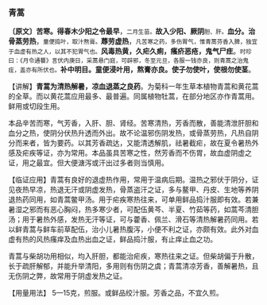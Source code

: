 ### 青蒿

**〔原文〕苦寒。得春木少阳之令最早**，<small>二月生苗。</small>**故入少阳、厥阴**<small>胆、肝。</small>**血分。治骨蒸劳热**，<small>童便捣叶，取汁熬膏。</small>**蓐劳虚热**，<small>凡苦寒之药，多伤胃气，惟青蒿芬香入脾，独宜于血虚有热之人，以其不犯胃气也。</small>**风毒热黄，久疟久痢，瘙疥恶疮，鬼气尸疰**。<small>时珍曰：《月令通䉵》言伏内庚日，采蒿悬门庭，可辟邪，冬至元旦，各服一钱亦良，则青蒿之治鬼疰，盖亦有所伏也。</small>**补中明目。童便浸叶用，熬膏亦良。使子勿使叶，使根勿使茎**。

【讲解】**青蒿为清热解暑，凉血退蒸之良药**。为菊科一年生草本植物青蒿和黄花蒿的全草。而以黄花蒿应用最多、最普遍。同属植物牡蒿，在部分地区亦作青蒿用。鲜用或切段生用。

本品辛苦而寒，气芳香，入肝、胆、肾经。苦寒清热，芳香而散，善能清泄肝胆和血分之热，使阴分伏热升透而外出。故不论温邪伤阴发热，或骨蒸劳热，凡热自阴分而来者，皆为要药。以其芳香疏达，又能清透解肌，祛暑截疟，故在夏令暑热外感及疟疾等证，亦为常用。本品虽具苦寒之性，然芳香而不伤胃，故血虚阴虚之证，用之最宜。但大便溏泻或汗出过多者则当慎用。

【临证应用】青蒿有良好的退虚热作用，常用于温病后期。温热之邪伏于阴分，证见夜热早凉，热退无汗或阴虚发热，骨蒸盗汗之证，多与鳌甲、丹皮、生地等养阴退热药同用，如青蒿鳖甲汤。用于疟疾寒热往来，可单用鲜品捣汁服即有效。若兼暑湿之邪而有恶心胸闷，热多寒少者，可配伍黄芩、半夏、竹茹等药，如蒿芩清胆汤；用于暑热外感，发热无汗等证，可与藿香、佩兰、滑石等清热解暑药同用。若以鲜青蒿与鲜车前草配伍，治小儿暑热腹泻，小便不利之证，亦颇有效。此外对血虚有热的风热瘙痒及血热出血之证，鲜品捣汁服，有止痒止血之功。

青蒿与柴胡功用相似，均入肝胆，都能治疟疾，寒热往来之证。但柴胡偏于升散，长于疏肝解郁，并能升举清阳，多用则有伤阴之虞；青蒿清凉芳香，善解暑热，且无伤阴之弊，故常用于阴虚发热之证。

【用量用法】 5—15克，煎服。或鲜品绞汁服。芳香之品，不宜久煎。
